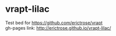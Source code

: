 # vrapt-lilac
Test bed for https://github.com/erictrose/vrapt <br>
gh-pages link: http://erictrose.github.io/vrapt-lilac/ <br>
